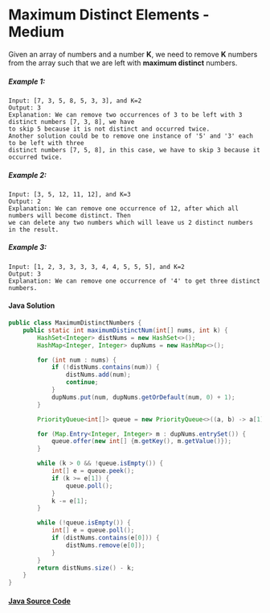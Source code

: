 # Maximum Distinct Elements - Medium

Given an array of numbers and a number <b>K</b>, we need to remove <b>K</b> numbers from the array such that we are left with <b>maximum distinct</b> numbers.

##### Example 1:

```
Input: [7, 3, 5, 8, 5, 3, 3], and K=2
Output: 3
Explanation: We can remove two occurrences of 3 to be left with 3 distinct numbers [7, 3, 8], we have 
to skip 5 because it is not distinct and occurred twice. 
Another solution could be to remove one instance of '5' and '3' each to be left with three 
distinct numbers [7, 5, 8], in this case, we have to skip 3 because it occurred twice.
```

##### Example 2:
```
Input: [3, 5, 12, 11, 12], and K=3
Output: 2
Explanation: We can remove one occurrence of 12, after which all numbers will become distinct. Then 
we can delete any two numbers which will leave us 2 distinct numbers in the result.
```

##### Example 3:

```
Input: [1, 2, 3, 3, 3, 3, 4, 4, 5, 5, 5], and K=2
Output: 3
Explanation: We can remove one occurrence of '4' to get three distinct numbers.
```

#### Java Solution
```java
public class MaximumDistinctNumbers {
    public static int maximumDistinctNum(int[] nums, int k) {
        HashSet<Integer> distNums = new HashSet<>();
        HashMap<Integer, Integer> dupNums = new HashMap<>();

        for (int num : nums) {
            if (!distNums.contains(num)) {
                distNums.add(num);
                continue;
            }
            dupNums.put(num, dupNums.getOrDefault(num, 0) + 1);
        }

        PriorityQueue<int[]> queue = new PriorityQueue<>((a, b) -> a[1] == b[1] ? a[0] - b[0] : a[1] - b[1]);

        for (Map.Entry<Integer, Integer> m : dupNums.entrySet()) {
            queue.offer(new int[] {m.getKey(), m.getValue()});
        }

        while (k > 0 && !queue.isEmpty()) {
            int[] e = queue.peek();
            if (k >= e[1]) {
                queue.poll();
            }
            k -= e[1];
        }

        while (!queue.isEmpty()) {
            int[] e = queue.poll();
            if (distNums.contains(e[0])) {
                distNums.remove(e[0]);
            }
        }
        return distNums.size() - k;
    }
}
```

#### [Java Source Code](../../../src/main/java/com/algorithm/stacksandqueues/MaximumDistinctNumbers.java)